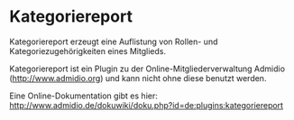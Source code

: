 # Kategoriereport

Kategoriereport erzeugt eine Auflistung von Rollen- und Kategoriezugehörigkeiten eines Mitglieds.  

Kategoriereport ist ein Plugin zu der Online-Mitgliederverwaltung Admidio (http://www.admidio.org) und kann nicht ohne diese benutzt werden.

Eine Online-Dokumentation gibt es hier: http://www.admidio.de/dokuwiki/doku.php?id=de:plugins:kategoriereport
